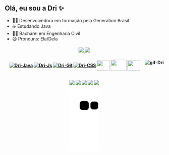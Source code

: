 ## Olá, eu sou a Dri ✨

- 👩‍💻 Desenvolvedora em formação pela Generation Brasil
- ☕ Estudando Java
- 👷‍♀️ Bacharel em Engenharia Civil
- 😄 Pronouns: Ela/Dela

<h4 align="center">
  <a href="https://github.com/drifaro">
  <img height="130em" src="https://github-readme-stats.vercel.app/api?username=drifaro&show_icons=true&theme=ocean_dark&include_all_commits=true&count_private=true"/>
  <img height="130em" src="https://github-readme-stats.vercel.app/api/top-langs/?username=drifaro&layout=compact&langs_count=7&theme=ocean_dark"/>
</div>
  
 <h4 align="center">
 <img align="center" alt="Dri-Java" height="50" width="50" src="https://cdn.jsdelivr.net/gh/devicons/devicon/icons/java/java-original-wordmark.svg"/>
 <img align="center" alt="Dri-Js" height="30" width="40" src="https://cdn.jsdelivr.net/gh/devicons/devicon/icons/javascript/javascript-original.svg"/>
 <img align="center" alt="Dri-Git" height="40" width="40" src="https://cdn.jsdelivr.net/gh/devicons/devicon/icons/git/git-plain.svg"/>
 <img align="center" alt="Dri-CSS" height="40" width="38"src="https://cdn.jsdelivr.net/gh/devicons/devicon/icons/css3/css3-original.svg" />
 <img align="center" alt"Dri-angular" height="32" width="40" src="https://cdn.jsdelivr.net/gh/devicons/devicon/icons/angularjs/angularjs-plain.svg"/>
 <img align="center" alt"Dri-spring" height="35" width="50" src="https://cdn.jsdelivr.net/gh/devicons/devicon/icons/spring/spring-original.svg"/>
 <img align="center" alt"Dri-MySQL" height="32" width="40" src="https://cdn.jsdelivr.net/gh/devicons/devicon/icons/mysql/mysql-original.svg"/>
 <img align="right" alt="gif-Dri" src="https://cdn.discordapp.com/attachments/854543811715006484/902650262534103090/Webp.net-gifmaker_1.gif">
 </div>
  
  
##
 
 <h4 align="center">
   <a href="https://twitter.com/_drizoca" target="_blank"><img src="https://img.shields.io/badge/Twitter-1DA1F2?style=for-the-badge&logo=twitter&logoColor=white" target="_blank"></a>
  <a href="https://instagram.com/drifaro" target="_blank"><img src="https://img.shields.io/badge/-Instagram-%23E4405F?style=for-the-badge&logo=instagram&logoColor=white" target="_blank"></a>
  <a href="https://facebook.com/drifaro.95" target="_blank"><img src="https://img.shields.io/badge/Facebook-1877F2?style=for-the-badge&logo=facebook&logoColor=white" target="_blank"></a> 
  <a href = "mailto:farodrislaine@gmail.com"><img src="https://img.shields.io/badge/-Gmail-%23333?style=for-the-badge&logo=gmail&logoColor=white" target="_blank"></a>
  <a href="https://www.linkedin.com/in/drislaine-andrade-de-faro-2a3235201/" target="_blank"><img src="https://img.shields.io/badge/-LinkedIn-%230077B5?style=for-the-badge&logo=linkedin&logoColor=white" target="_blank"></a>
  <src="https://cdn.discordapp.com/attachments/890564066446282812/893200534729789510/output_2TfwJK.gif">
    
  ![Snake animation](https://github.com/drifaro/drifaro/blob/output/github-contribution-grid-snake.svg)
 
</div>
